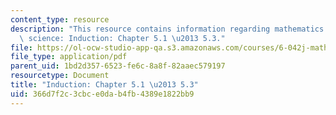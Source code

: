 ```yaml
---
content_type: resource
description: "This resource contains information regarding mathematics for computer\
  \ science: Induction: Chapter 5.1 \u2013 5.3."
file: https://ol-ocw-studio-app-qa.s3.amazonaws.com/courses/6-042j-mathematics-for-computer-science-spring-2015/366d7f2c3cbce0dab4fb4389e1822bb9_MIT6_042JS15_Session8.pdf
file_type: application/pdf
parent_uid: 1bd2d357-6523-fe6c-8a8f-82aaec579197
resourcetype: Document
title: "Induction: Chapter 5.1 \u2013 5.3"
uid: 366d7f2c-3cbc-e0da-b4fb-4389e1822bb9
---
```

